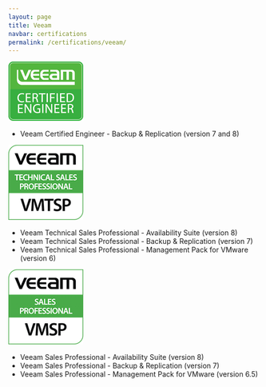 ```yaml
---
layout: page
title: Veeam
navbar: certifications
permalink: /certifications/veeam/
---
```

![VMCE](/assets/certifications/veeam/vmce.png)

* Veeam Certified Engineer - Backup & Replication (version 7 and 8)

![Veeam Technical Sales Professional v7](/assets/certifications/veeam/vmtsp7.png)

* Veeam Technical Sales Professional - Availability Suite (version 8)
* Veeam Technical Sales Professional - Backup & Replication (version 7)
* Veeam Technical Sales Professional - Management Pack for VMware (version 6)

![Veeam Sales Professional v7](/assets/certifications/veeam/vmsp7.png)

* Veeam Sales Professional - Availability Suite (version 8)
* Veeam Sales Professional - Backup & Replication (version 7)
* Veeam Sales Professional - Management Pack for VMware (version 6.5)
